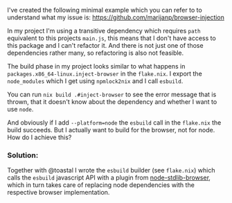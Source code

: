 I've created the following minimal example which you can refer to to understand what my issue is:
https://github.com/marijanp/browser-injection

In my project I'm using a transitive dependency which requires `path` equivalent to this projects `main.js`, this
means that I don't have access to this package and I can't refactor it. And there is not just one of those dependencies rather many, so refactoring is also not feasible.

The build phase in my project looks similar to what happens in `packages.x86_64-linux.inject-browser` in the `flake.nix`.
I export the `node_modules` which I get using `npmlock2nix` and I call `esbuild`.

You can run `nix build .#inject-browser` to see the error message that is thrown, that it doesn't know about the dependency and whether I want to use `node`.

And obviously if I add `--platform=node` the `esbuild` call in the `flake.nix` the build succeeds.
But I actually want to build for the browser, not for node. How do I achieve this?

### Solution:
Together with @toastal I wrote the `esbuild` builder (see `flake.nix`) which calls the `esbuild` javascript API with a plugin from [node-stdlib-browser](https://github.com/niksy/node-stdlib-browser), which in turn takes care of replacing node dependencies with the respective browser implementation.

